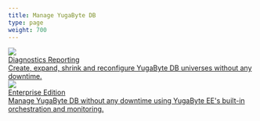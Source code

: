 ```yaml
---
title: Manage YugaByte DB
type: page
weight: 700
---
```


<div>

  <a class="section-link icon-offset" href="/manage/diagnostics-reporting/">
    <div class="icon">
      <img src="/images/section_icons/manage/diagnostics.png" aria-hidden="true" />
    </div>
    <div class="text">
      Diagnostics Reporting
      <div class="caption">Create, expand, shrink and reconfigure YugaByte DB universes without any downtime.</div>
    </div>
  </a>

  <a class="section-link icon-offset" href="enterprise-edition/">
    <div class="icon">
      <img src="/images/section_icons/manage/enterprise.png" aria-hidden="true" />
    </div>
    <div class="text">
       Enterprise Edition
       <div class="caption">Manage YugaByte DB without any downtime using YugaByte EE's built-in orchestration and monitoring.</div>
    </div>
  </a>
</div>